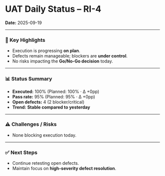 # UAT Daily Status – RI-4  
**Date:** 2025-09-19  

---

### 🔹 Key Highlights
- Execution is progressing **on plan**.  
- Defects remain manageable; blockers are **under control**.  
- No risks impacting the **Go/No-Go decision** today.  

---

### 📊 Status Summary
- **Executed:** 100% (Planned: 100% · Δ +0pp)  
- **Pass rate:** 95% (Planned: 95% · Δ +0pp)  
- **Open defects:** 4 (2 blocker/critical)  
- **Trend:** **Stable compared to yesterday**

---

### ⚠️ Challenges / Risks
- None blocking execution today.  

---

### ✅ Next Steps
- Continue retesting open defects.  
- Maintain focus on **high-severity defect resolution**.  


